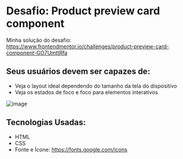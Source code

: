 # Desafio: Product preview card component

Minha solução do desafio: https://www.frontendmentor.io/challenges/product-preview-card-component-GO7UmttRfa

## Seus usuários devem ser capazes de:

- Veja o layout ideal dependendo do tamanho da tela do dispositivo
- Veja os estados de foco e foco para elementos interativos

![image](https://github.com/Jacqueline-dev/productpreviewcardcomponent/assets/64090350/0cc93f9f-9461-4b63-b258-624587201bf0)

## Tecnologias Usadas:
- HTML
- CSS
- Fonte e Ícone: https://fonts.google.com/icons
